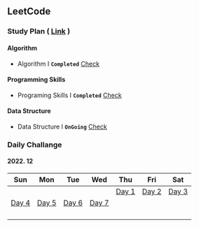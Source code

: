 ## LeetCode



### Study Plan ( [Link](https://leetcode.com/study-plan/) )

#### Algorithm

- Algorithm I **`Completed`** [Check](./Algorithm)

#### Programming Skills

- Programing Skills I **`Completed`** [Check](./ProgrammingSkills)

#### Data Structure

- Data Structure I **`OnGoing`** [Check](./DataStructure)



### Daily Challange

#### 2022. 12

|                 Sun                  |                 Mon                 |                 Tue                 |                 Wed                 |                 Thu                  |                 Fri                  |                 Sat                 |
| :----------------------------------: | :---------------------------------: | :---------------------------------: | :---------------------------------: | :----------------------------------: | :----------------------------------: | :---------------------------------: |
|                                      |                                     |                                     |                                     | [Day 1](./Problems/leetcode_1704.md) | [Day 2](./Problems/leetcode_1657.md) | [Day 3](./Problems/leetcode_451.md) |
| [Day 4](./Problems/leetcode_2256.md) | [Day 5](./Problems/leetcode_876.md) | [Day 6](./Problems/leetcode_328.md) | [Day 7](./Problems/leetcode_938.md) |                                      |                                      |                                     |
|                                      |                                     |                                     |                                     |                                      |                                      |                                     |
|                                      |                                     |                                     |                                     |                                      |                                      |                                     |
|                                      |                                     |                                     |                                     |                                      |                                      |                                     |
|                                      |                                     |                                     |                                     |                                      |                                      |                                     |

